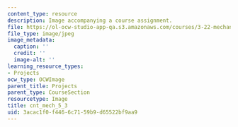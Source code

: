 ```yaml
---
content_type: resource
description: Image accompanying a course assignment.
file: https://ol-ocw-studio-app-qa.s3.amazonaws.com/courses/3-22-mechanical-behavior-of-materials-spring-2008/3acac1f0f4466c7159b9d65522bf9aa9_cnt_mech_5_3.jpg
file_type: image/jpeg
image_metadata:
  caption: ''
  credit: ''
  image-alt: ''
learning_resource_types:
- Projects
ocw_type: OCWImage
parent_title: Projects
parent_type: CourseSection
resourcetype: Image
title: cnt_mech_5_3
uid: 3acac1f0-f446-6c71-59b9-d65522bf9aa9
---
```

